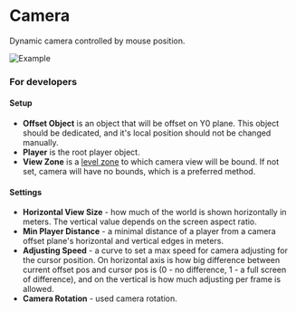 # Camera #

Dynamic camera controlled by mouse position.  

![Example](CameraExample.gif)

### For developers ###

#### Setup ####
+ **Offset Object** is an object that will be offset on Y0 plane. This object should be dedicated, and it's local position should not be changed manually.
+ **Player** is the root player object.
+ **View Zone** is a [level zone](../Utils/LevelZone.md) to which camera view will be bound. If not set, camera will have no bounds, which is a preferred method.

#### Settings ####

+ **Horizontal View Size** - how much of the world is shown horizontally in meters. The vertical value depends on the screen aspect ratio.  
+ **Min Player Distance** - a minimal distance of a player from a camera offset plane's horizontal and vertical edges in meters.
+ **Adjusting Speed** - a curve to set a max speed for camera adjusting for the cursor position. On horizontal axis is how big difference between current offset pos and cursor pos is (0 - no difference, 1 - a full screen of difference), and on the vertical is how much adjusting per frame is allowed.
+ **Camera Rotation** - used camera rotation.
